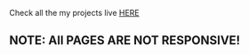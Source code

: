 Check all the my projects live <a href="https://henok-belachew.github.io/TailWind-CSS-Projects/"> HERE </a>

## NOTE: All PAGES ARE NOT RESPONSIVE!
